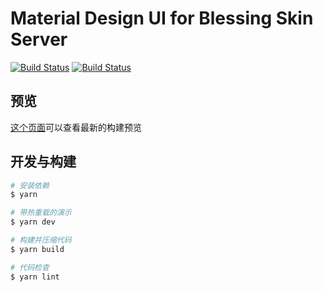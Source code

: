 # Material Design UI for Blessing Skin Server
[![Build Status](https://travis-ci.org/g-plane/md-ui-for-bs.svg?branch=master)](https://travis-ci.org/g-plane/md-ui-for-bs)
[![Build Status](https://circleci.com/gh/g-plane/md-ui-for-bs/tree/master.svg?style=shield)](https://circleci.com/gh/g-plane/md-ui-for-bs)

## 预览
[这个页面](screenshots.md)可以查看最新的构建预览

## 开发与构建

``` bash
# 安装依赖
$ yarn

# 带热重载的演示
$ yarn dev

# 构建并压缩代码
$ yarn build

# 代码检查
$ yarn lint
```
